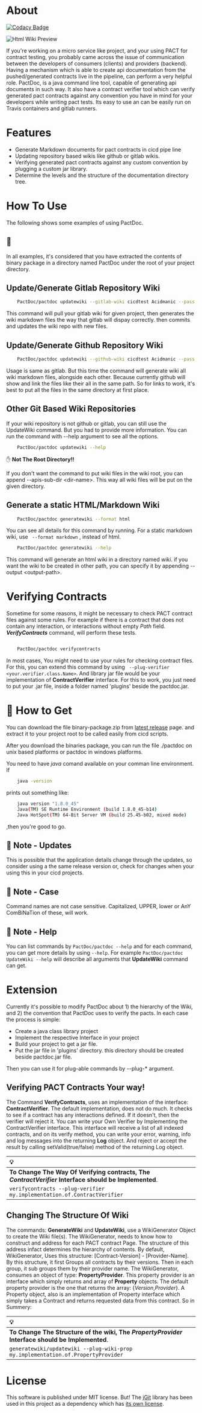 About
===

[![Codacy Badge](https://api.codacy.com/project/badge/Grade/61fc76a9653f4b61b073e5394ed8ae8a)](https://app.codacy.com/manual/Acidmanic/PactDoc?utm_source=github.com&utm_medium=referral&utm_content=Acidmanic/PactDoc&utm_campaign=Badge_Grade_Dashboard)

![Html Wiki Preview](Media/demo.gif)

If you're working on a micro service like project, and your using PACT for contract testing, you probably came across the issue of communication between the developers of consumers (clients) and providers (backend). Having a mechanism which is able to create api documentation from the pushed/generated contracts live in the pipeline, can perform a very helpful role.
PactDoc, is a java command line tool, capable of generating api documents in such way. It also have a contract verifier tool which can verify generated pact contracts against any convention you have in mind for your developers while writing pact tests. Its easy to use an can be easily run on Travis containers and gitlab runners.

Features
===

*   Generate Markdown documents for pact contracts in cicd pipe line
*   Updating repository based wikis like github or gitlab wikis.
*   Verifying generated pact contracts against any custom convention by plugging a custom jar library.
*   Determine the levels and the structure of the documentation directory tree.




How To Use
===

The following shows some examples of using PactDoc. 


🧐 
---
In all examples, it's considered that you have extracted the contents of binary package in a directory named PactDoc under the root of your project directory.


Update/Generate __Gitlab__ Repository Wiki
---

```bash
	PactDoc/pactdoc updatewiki --gitlab-wiki cicdtest Acidmanic --pass <your-gitlab-password>
```
This command will pull your gitlab wiki for given project, then generates the wiki markdown files the way that gitlab will dispay correctly. then commits and updates the wiki repo with new files.


Update/Generate __Github__ Repository Wiki
---

```bash
	PactDoc/pactdoc updatewiki --github-wiki cicdtest Acidmanic --pass <your-github-password>
```

Usage is same as gitlab. But this time the command will generate wiki all wiki markdown files, alongside each other. Because currently github will show and link the files like their all in the same path. So for links to work, it's best to put all the files in the same directory at first place.

__Other__ Git Based Wiki Repositories
---

If your wiki repository is not github or gitlab, you can still use the UpdateWiki command. But you had to provide more information. You can run the command with --help argument to see all the options.

```bash
	PactDoc/pactdoc updatewiki --help
```


 ✋ __Not The Root Directory!!__

If you don't want the command to put wiki files in the wiki root, you can append --apis-sub-dir &lt;dir-name&gt;. This way all wiki files will be put on the given directory.



Generate a static HTML/Markdown Wiki
---

```bash
	PactDoc/pactdoc generatewiki --format html
```

You can see all details for this command by running. For a static markdown wiki, use ``` --format markdown``` , instead of html.

```bash
	PactDoc/pactdoc generatewiki --help
```

This command will generate an html wiki in a directory named _wiki_. if you want the wiki to be created in other path, you can specify it by appending --output &lt;output-path&gt;.


Verifying Contracts
===


Sometime for some reasons, it might be necessary to check PACT contract files against some rules. For example if there is a contract that does not contain any interaction, or interactions without empty _Path_ field. ___VerifyContracts___ command, will perform these tests.


```bash

    PactDoc/pactdoc verifycontracts
```

In most cases, You might need to use your rules for checking contract files. For this, you can extend this command by using ``` --plug-verifier <your.verifier.class.Name>```. And library jar file would be your implementation of __ContractVerifier__ interface. For this to work, you just need to put your .jar file, inside a folder named 'plugins' beside the pactdoc.jar.

 🎁 How to Get
===

You can download the file binary-package.zip from [latest release](https://github.com/Acidmanic/PactDoc/releases/latest) page. and extract it to  your project root to be called easily from cicd scripts. 

After you download the binaries package, you can run the file ./pactdoc on unix based platforms or pactdoc in windows platforms.


 You need to have _java_ comand available on your comman line environment. If 
```bash 
	java -version
``` 
prints out something like:
```bash
	java version "1.8.0_45"
	Java(TM) SE Runtime Environment (build 1.8.0_45-b14)
	Java HotSpot(TM) 64-Bit Server VM (build 25.45-b02, mixed mode)
```
,then you're good to go.



👾 Note - Updates
----

This is possible that the application details change through the updates, so consider using a the same release version or, check for changes when your using this in your cicd projects.

👾 Note - Case
----

Command names are not case sensitive. Capitalized, UPPER, lower or AnY ComBiNaTion of these, will work.

👾 Note - Help
----

You can list commands by ```PactDoc/pactdoc --help``` and for each command, you can get more details by using ```--help```. For example ```PactDoc/pactdoc UpdateWiki --help``` will describe all arguments that __UpdateWiki__ command can get.


Extension
========

Currently it's possible to modify PactDoc about 1) the hierarchy of the Wiki, and 2) the convention that PactDoc uses to verify the pacts. In each case the process is simple:

* Create a java class library project
* Implement the respective Interface in your project
* Build your project to get a jar file.
* Put the jar file in 'plugins' directory. this directory should be created beside pactdoc.jar file.

Then  you can use it for plug-able commands by --plug-* argument.


Verifying PACT Contracts Your way!
-----

The Command __VerifyContracts__,  uses an implementation of the interface: __ContractVerifier__. The default implementation, does not do much. It checks to see if a contract has any interactions defined. If it doesn't, then the verifier will reject it. You  can write your Own Verifier by Implementing the ContractVerifier interface. This interface will receive a list of all indexed contracts, and on its verify method, you can write your error, warning, info and log messages into the returning __Log__ object. And reject or accept the result by calling setValid(true/false) method of the returning Log object.


|💡|
|:--------------------------------------------------------------------------------------------------------|
| __To Change The Way Of Verifying contracts, The__ ___ContractVerifier___ __Interface should be Implemented__.|
| ```verifycontracts --plug-verifier  my.implementation.of.ContractVerifier```|


Changing The Structure Of Wiki
------


The commands: __GenerateWiki__ and __UpdateWiki__, use a WikiGenerator Object to create the Wiki file(s). The WikiGenerator, needs to know how to construct and address for each PACT contract Page. The structure of this address infact determines the hierarchy of contents. By default, WikiGenerator, Uses this structure: [Contract-Version] - [Provider-Name]. By this structure, it  first Groups all contracts by their versions. Then in each group, it sub groups them by their provider name. The WikiGenerator, consumes an object of type: __PropertyProvider__. This property provider is an interface which simply returns and array of __Property__ objects. The default property provider is the one that returns the array: {_Version_,_Provider_}. A Property object, also is an implementation of Property interface which simply takes a Contract and returns requested data from this contract. So in Summery:

|💡|
|:--------------------------------------------------------------------------------------------------------|
| __To Change The Structure of the wiki, The__ ___PropertyProvider___ __Interface should be Implemented__.|
| ```generatewiki/updatewiki --plug-wiki-prop my.implementation.of.PropertyProvider```|



License
===

This software is published under MIT license. But! The [jGit](https://github.com/eclipse/jgit) library has been used in this project as a dependency which has [its own license](https://github.com/eclipse/jgit/blob/master/LICENSE).